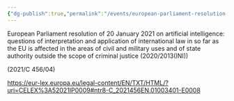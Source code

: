 ```yaml
---
{"dg-publish":true,"permalink":"/events/european-parliament-resolution-of-20-january-2021-on-artificial-intelligence/"}
---
```


European Parliament resolution of 20 January 2021 on artificial intelligence: questions of interpretation and application of international law in so far as the EU is affected in the areas of civil and military uses and of state authority outside the scope of criminal justice (2020/2013(INI))

(2021/C 456/04)

https://eur-lex.europa.eu/legal-content/EN/TXT/HTML/?uri=CELEX%3A52021IP0009#ntr8-C_2021456EN.01003401-E0008


